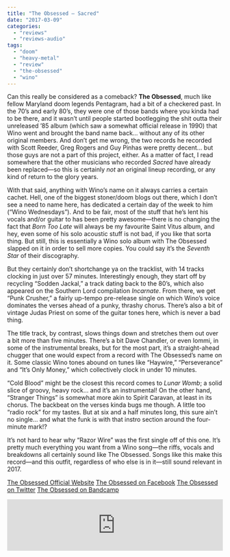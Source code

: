 ```yaml
---
title: "The Obsessed – Sacred"
date: "2017-03-09"
categories: 
  - "reviews"
  - "reviews-audio"
tags: 
  - "doom"
  - "heavy-metal"
  - "review"
  - "the-obsessed"
  - "wino"
---
```


Can this really be considered as a comeback? **The Obsessed**, much like fellow Maryland doom legends Pentagram, had a bit of a checkered past. In the 70’s and early 80’s, they were one of those bands where you kinda had to be there, and it wasn’t until people started bootlegging the shit outta their unreleased ’85 album (which saw a somewhat official release in 1990) that Wino went and brought the band name back… without any of its other original members. And don’t get me wrong, the two records he recorded with Scott Reeder, Greg Rogers and Guy Pinhas were pretty decent… but those guys are not a part of this project, either. As a matter of fact, I read somewhere that the other musicians who recorded _Sacred_ have already been replaced—so this is certainly _not_ an original lineup recording, or any kind of return to the glory years.

With that said, anything with Wino’s name on it always carries a certain cachet. Hell, one of the biggest stoner/doom blogs out there, which I don’t see a need to name here, has dedicated a certain day of the week to him (“Wino Wednesdays”). And to be fair, most of the stuff that he’s lent his vocals and/or guitar to has been pretty awesome—there is no changing the fact that _Born Too Late_ will always be my favourite Saint Vitus album, and hey, even some of his solo acoustic stuff is not bad, if you like that sorta thing. But still, this is essentially a Wino solo album with The Obsessed slapped on it in order to sell more copies. You could say it’s the _Seventh Star_ of their discography.

But they certainly don’t shortchange ya on the tracklist, with 14 tracks clocking in just over 57 minutes. Interestingly enough, they start off by recycling “Sodden Jackal,” a track dating back to the 80’s, which also appeared on the Southern Lord compilation _Incarnate_. From there, we get “Punk Crusher,” a fairly up-tempo pre-release single on which Wino’s voice dominates the verses ahead of a punky, thrashy chorus. There’s also a bit of vintage Judas Priest on some of the guitar tones here, which is never a bad thing.

The title track, by contrast, slows things down and stretches them out over a bit more than five minutes. There’s a bit Dave Chandler, or even Iommi, in some of the instrumental breaks, but for the most part, it’s a straight-ahead chugger that one would expect from a record with The Obsessed’s name on it. Some classic Wino tones abound on tunes like “Haywire,” “Perseverance” and “It’s Only Money,” which collectively clock in under 10 minutes.

“Cold Blood” might be the closest this record comes to _Lunar Womb_; a solid slice of groovy, heavy rock... and it’s an instrumental! On the other hand, “Stranger Things” is somewhat more akin to Spirit Caravan, at least in its chorus. The backbeat on the verses kinda bugs me though. A little too “radio rock” for my tastes. But at six and a half minutes long, this sure ain’t no single… and what the funk is with that instro section around the four-minute mark!?

It’s not hard to hear why “Razor Wire” was the first single off of this one. It’s pretty much everything you want from a Wino song—the riffs, vocals and breakdowns all certainly sound like The Obsessed. Songs like this make this record—and this outfit, regardless of who else is in it—still sound relevant in 2017.

[The Obsessed Official Website](https://www.theobsessedofficial.com/home) [The Obsessed on Facebook](https://www.facebook.com/TheObsessedOfficial/) [The Obsessed on Twitter](https://twitter.com/theobsessed13) [](https://twitter.com/blackanvil)[The Obsessed on Bandcamp](https://theobsessed.bandcamp.com/)

<iframe style="border: 0; width: 100%; height: 120px;" src="https://bandcamp.com/EmbeddedPlayer/album=645554092/size=large/bgcol=ffffff/linkcol=0687f5/tracklist=false/artwork=small/transparent=true/" width="300" height="150" seamless=""><a href="http://theobsessed.bandcamp.com/album/sacred">Sacred by The Obsessed</a></iframe>
